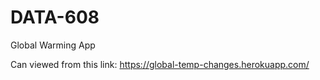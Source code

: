 # DATA-608

Global Warming App

Can viewed from this link: https://global-temp-changes.herokuapp.com/

